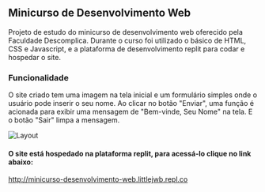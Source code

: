 ## Minicurso de Desenvolvimento Web
Projeto de estudo do minicurso de desenvolvimento web oferecido pela Faculdade Descomplica. Durante o curso foi utilizado o básico de HTML, CSS e Javascript, e a plataforma de desenvolvimento replit para codar e hospedar o site.

### Funcionalidade
O site criado tem uma imagem na tela inicial e um formulário simples onde o usuário pode inserir o seu nome. Ao clicar no botão "Enviar", uma função é acionada para exibir uma mensagem de "Bem-vinde, Seu Nome" na tela. 
E o botão "Sair" limpa a mensagem.

![Layout](https://user-images.githubusercontent.com/106450118/231030267-6f9c2662-aef8-45ea-a4fa-5d705ab87131.png)

#### O site está hospedado na plataforma replit, para acessá-lo clique no link abaixo:

http://minicurso-desenvolvimento-web.littlejwb.repl.co
